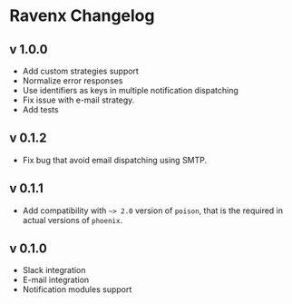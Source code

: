 # Ravenx Changelog

## v 1.0.0

* Add custom strategies support
* Normalize error responses
* Use identifiers as keys in multiple notification dispatching
* Fix issue with e-mail strategy.
* Add tests

## v 0.1.2

* Fix bug that avoid email dispatching using SMTP.

## v 0.1.1

* Add compatibility with `~> 2.0` version of `poison`, that is the required in actual versions of `phoenix`.

## v 0.1.0

* Slack integration
* E-mail integration
* Notification modules support
